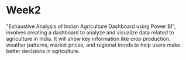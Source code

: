 # Week2
"Exhaustive Analysis of Indian Agriculture Dashboard using Power BI", involves creating a dashboard to analyze and visualize data related to agriculture in India. It will show key information like crop production, weather patterns, market prices, and regional trends to help users make better decisions in agriculture.
